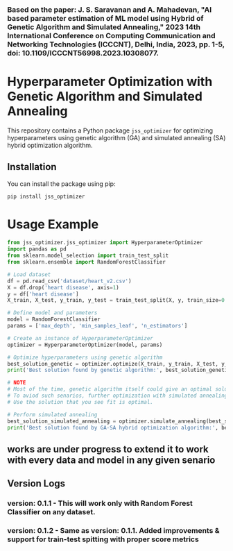 ### Based on the paper: J. S. Saravanan and A. Mahadevan, "AI based parameter estimation of ML model using Hybrid of Genetic Algorithm and Simulated Annealing," 2023 14th International Conference on Computing Communication and Networking Technologies (ICCCNT), Delhi, India, 2023, pp. 1-5, doi: 10.1109/ICCCNT56998.2023.10308077. 

# Hyperparameter Optimization with Genetic Algorithm and Simulated Annealing

This repository contains a Python package `jss_optimizer` for optimizing hyperparameters using genetic algorithm (GA) and simulated annealing (SA) hybrid optimization algorithm. 

## Installation

You can install the package using pip:

```bash
pip install jss_optimizer

```

# Usage Example

```python
from jss_optimizer.jss_optimizer import HyperparameterOptimizer
import pandas as pd
from sklearn.model_selection import train_test_split
from sklearn.ensemble import RandomForestClassifier

# Load dataset
df = pd.read_csv('dataset/heart_v2.csv')
X = df.drop('heart disease', axis=1)
y = df['heart disease']
X_train, X_test, y_train, y_test = train_test_split(X, y, train_size=0.7, random_state=42)

# Define model and parameters
model = RandomForestClassifier
params = ['max_depth', 'min_samples_leaf', 'n_estimators']

# Create an instance of HyperparameterOptimizer
optimizer = HyperparameterOptimizer(model, params)

# Optimize hyperparameters using genetic algorithm
best_solution_genetic = optimizer.optimize(X_train, y_train, X_test, y_test)
print('Best solution found by genetic algorithm:', best_solution_genetic)

# NOTE
# Most of the time, genetic algorithm itself could give an optimal solution. But it could also get caught in a local optima. 
# To aviod such senarios, further optimization with simulated annealing is recommended.
# Use the solution that you see fit is optimal.  

# Perform simulated annealing 
best_solution_simulated_annealing = optimizer.simulate_annealing(best_solution_genetic, X_train, y_train, X_test, y_test)
print('Best solution found by GA-SA hybrid optimization algorithm:', best_solution_simulated_annealing)

```

## works are under progress to extend it to work with every data and model in any given senario

## Version Logs
### version: 0.1.1 - This will work only with Random Forest Classifier on any dataset. 
### version: 0.1.2 - Same as version: 0.1.1. Added improvements & support for train-test spitting with proper score metrics    